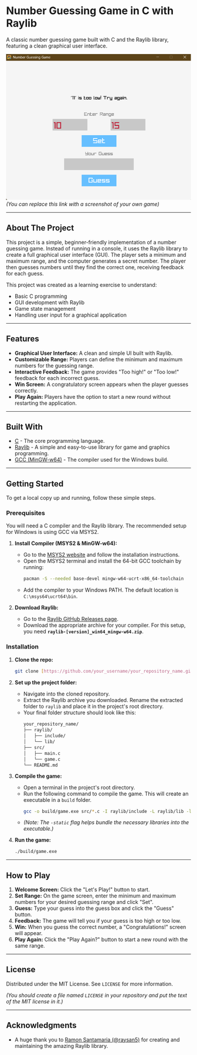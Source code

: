 # Number Guessing Game in C with Raylib

A classic number guessing game built with C and the Raylib library, featuring a clean graphical user interface.

![Screenshot of the Number Guessing Game](resources/screenshot.png) 
*(You can replace this link with a screenshot of your own game)*

---

## About The Project

This project is a simple, beginner-friendly implementation of a number guessing game. Instead of running in a console, it uses the Raylib library to create a full graphical user interface (GUI). The player sets a minimum and maximum range, and the computer generates a secret number. The player then guesses numbers until they find the correct one, receiving feedback for each guess.

This project was created as a learning exercise to understand:
* Basic C programming
* GUI development with Raylib
* Game state management
* Handling user input for a graphical application

---

## Features

* **Graphical User Interface:** A clean and simple UI built with Raylib.
* **Customizable Range:** Players can define the minimum and maximum numbers for the guessing range.
* **Interactive Feedback:** The game provides "Too high!" or "Too low!" feedback for each incorrect guess.
* **Win Screen:** A congratulatory screen appears when the player guesses correctly.
* **Play Again:** Players have the option to start a new round without restarting the application.

---

## Built With

* [C](https://en.wikipedia.org/wiki/C_(programming_language)) - The core programming language.
* [Raylib](https://www.raylib.com/) - A simple and easy-to-use library for game and graphics programming.
* [GCC (MinGW-w64)](https://www.mingw-w64.org/) - The compiler used for the Windows build.

---

## Getting Started

To get a local copy up and running, follow these simple steps.

### Prerequisites

You will need a C compiler and the Raylib library. The recommended setup for Windows is using GCC via MSYS2.

1.  **Install Compiler (MSYS2 & MinGW-w64):**
    * Go to the [MSYS2 website](https://www.msys2.org/) and follow the installation instructions.
    * Open the MSYS2 terminal and install the 64-bit GCC toolchain by running:
        ```sh
        pacman -S --needed base-devel mingw-w64-ucrt-x86_64-toolchain
        ```
    * Add the compiler to your Windows PATH. The default location is `C:\msys64\ucrt64\bin`.

2.  **Download Raylib:**
    * Go to the [Raylib GitHub Releases page](https://github.com/raysan5/raylib/releases).
    * Download the appropriate archive for your compiler. For this setup, you need **`raylib-[version]_win64_mingw-w64.zip`**.

### Installation

1.  **Clone the repo:**
    ```sh
    git clone [https://github.com/your_username/your_repository_name.git](https://github.com/your_username/your_repository_name.git)
    ```

2.  **Set up the project folder:**
    * Navigate into the cloned repository.
    * Extract the Raylib archive you downloaded. Rename the extracted folder to `raylib` and place it in the project's root directory.
    * Your final folder structure should look like this:
        ```
        your_repository_name/
        ├── raylib/
        │   ├── include/
        │   └── lib/
        ├── src/
        │   ├── main.c
        │   └── game.c
        └── README.md
        ```

3.  **Compile the game:**
    * Open a terminal in the project's root directory.
    * Run the following command to compile the game. This will create an executable in a `build` folder.
        ```sh
        gcc -o build/game.exe src/*.c -I raylib/include -L raylib/lib -lraylib -lopengl32 -lgdi32 -lwinmm -static
        ```
    * *(Note: The `-static` flag helps bundle the necessary libraries into the executable.)*

4.  **Run the game:**
    ```sh
    ./build/game.exe
    ```

---

## How to Play

1.  **Welcome Screen:** Click the "Let's Play!" button to start.
2.  **Set Range:** On the game screen, enter the minimum and maximum numbers for your desired guessing range and click "Set".
3.  **Guess:** Type your guess into the guess box and click the "Guess" button.
4.  **Feedback:** The game will tell you if your guess is too high or too low.
5.  **Win:** When you guess the correct number, a "Congratulations!" screen will appear.
6.  **Play Again:** Click the "Play Again?" button to start a new round with the same range.

---

## License

Distributed under the MIT License. See `LICENSE` for more information.

*(You should create a file named `LICENSE` in your repository and put the text of the MIT license in it.)*

---

## Acknowledgments
* A huge thank you to [Ramon Santamaria (@raysan5)](https://github.com/raysan5) for creating and maintaining the amazing Raylib library.